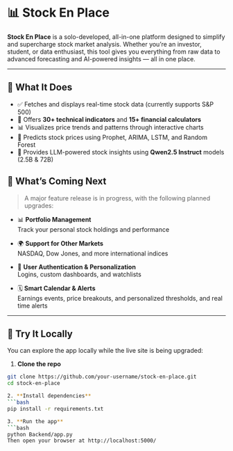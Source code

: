 # 📊 Stock En Place

**Stock En Place** is a solo-developed, all-in-one platform designed to simplify and supercharge stock market analysis. Whether you’re an investor, student, or data enthusiast, this tool gives you everything from raw data to advanced forecasting and AI-powered insights — all in one place.

---

## 🧭 What It Does

- ✅ Fetches and displays real-time stock data (currently supports S&P 500)
- 🧮 Offers **30+ technical indicators** and **15+ financial calculators**
- 📊 Visualizes price trends and patterns through interactive charts
- 🔮 Predicts stock prices using Prophet, ARIMA, LSTM, and Random Forest
- 🧠 Provides LLM-powered stock insights using **Qwen2.5 Instruct** models (2.5B & 72B)


## 🌟 What’s Coming Next

> A major feature release is in progress, with the following planned upgrades:

- 📊 **Portfolio Management**  
  Track your personal stock holdings and performance

- 🌍 **Support for Other Markets**  
  NASDAQ, Dow Jones, and more international indices

- 🔐 **User Authentication & Personalization**  
  Logins, custom dashboards, and watchlists

- 🗓️ **Smart Calendar & Alerts**  
  Earnings events, price breakouts, and personalized thresholds, and real time alerts

---

## 🧪 Try It Locally

You can explore the app locally while the live site is being upgraded:

1. **Clone the repo**
```bash
git clone https://github.com/your-username/stock-en-place.git
cd stock-en-place

2. **Install dependencies**
```bash
pip install -r requirements.txt

3. **Run the app**
```bash
python Backend/app.py
Then open your browser at http://localhost:5000/

